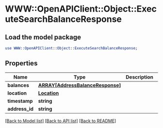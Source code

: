 # WWW::OpenAPIClient::Object::ExecuteSearchBalanceResponse

## Load the model package
```perl
use WWW::OpenAPIClient::Object::ExecuteSearchBalanceResponse;
```

## Properties
Name | Type | Description | Notes
------------ | ------------- | ------------- | -------------
**balances** | [**ARRAY[AddressBalanceResponse]**](AddressBalanceResponse.md) |  | [optional] 
**location** | [**Location**](Location.md) |  | [optional] 
**timestamp** | **string** |  | [optional] 
**address_id** | **string** |  | [optional] 

[[Back to Model list]](../README.md#documentation-for-models) [[Back to API list]](../README.md#documentation-for-api-endpoints) [[Back to README]](../README.md)


